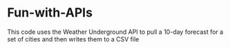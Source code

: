 # Fun-with-APIs

This code uses the Weather Underground API to pull a 10-day forecast for a set of cities and then writes them to a CSV file
